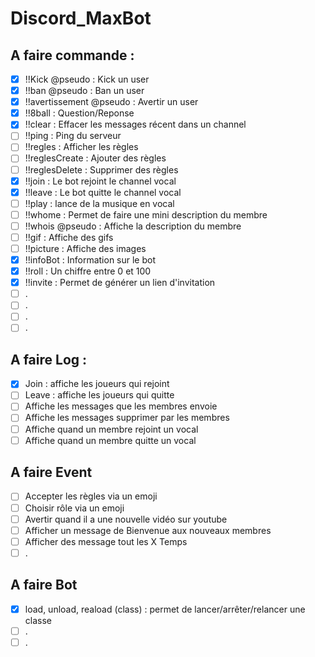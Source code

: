 # Discord_MaxBot

## A faire commande :
- [X]  !!Kick @pseudo : Kick un user
- [X]  !!ban @pseudo : Ban un user
- [X]  !!avertissement @pseudo : Avertir un user
- [X]  !!8ball : Question/Reponse
- [X]  !!clear : Effacer les messages récent dans un channel
- [ ]  !!ping : Ping du serveur
- [ ]  !!regles : Afficher les règles
- [ ]  !!reglesCreate : Ajouter des règles
- [ ]  !!reglesDelete : Supprimer des règles
- [X]  !!join : Le bot rejoint le channel vocal
- [X]  !!leave : Le bot quitte le channel vocal
- [ ]  !!play <lien> : lance de la musique en vocal
- [ ]  !!whome : Permet de faire une mini description du membre
- [ ]  !!whois @pseudo : Affiche la description du membre
- [ ]  !!gif : Affiche des gifs
- [ ]  !!picture : Affiche des images
- [X]  !!infoBot : Information sur le bot
- [X]  !!roll : Un chiffre entre 0 et 100
- [X]  !!invite : Permet de générer un lien d'invitation
- [ ]  .
- [ ]  .
- [ ]  .
- [ ]  .
  
## A faire Log :
- [X]  Join : affiche les joueurs qui rejoint
- [ ]  Leave : affiche les joueurs qui quitte
- [ ]  Affiche les messages que les membres envoie
- [ ]  Affiche les messages supprimer par les membres
- [ ]  Affiche quand un membre rejoint un vocal
- [ ]  Affiche quand un membre quitte un vocal

## A faire Event
- [ ]  Accepter les règles via un emoji
- [ ]  Choisir rôle via un emoji
- [ ]  Avertir quand il a une nouvelle vidéo sur youtube
- [ ]  Afficher un message de Bienvenue aux nouveaux membres
- [ ]  Afficher des message tout les X Temps
- [ ]  .

## A faire Bot
- [X]  load, unload, reaload (class) : permet de lancer/arrêter/relancer une classe
- [ ]  .
- [ ]  .
